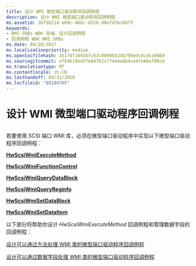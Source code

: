 ```yaml
---
title: 设计 WMI 微型端口驱动程序回调例程
description: 设计 WMI 微型端口驱动程序回调例程
ms.assetid: 3bf5b214-e09c-48bc-832b-d0efd3bc8875
keywords:
- WMI SRBs WDK 存储，设计回调例程
- 回调例程 WDK WMI SRBs
ms.date: 04/20/2017
ms.localizationpriority: medium
ms.openlocfilehash: a51f8f1893b7c63c8099b52db799edc8cdca9db9
ms.sourcegitcommit: e769619bd37e04762c77444e8b4ce9fe86ef09cb
ms.translationtype: MT
ms.contentlocale: zh-CN
ms.lasthandoff: 08/31/2020
ms.locfileid: "89184705"
---
```

# <a name="designing-wmi-miniport-driver-callback-routines"></a>设计 WMI 微型端口驱动程序回调例程


## <span id="ddk_designing_wmi_miniport_driver_callback_routines_kg"></span><span id="DDK_DESIGNING_WMI_MINIPORT_DRIVER_CALLBACK_ROUTINES_KG"></span>


若要使用 SCSI 端口 WMI 库，必须在微型端口驱动程序中实现以下微型端口驱动程序回调例程：

[**HwScsiWmiExecuteMethod**](/windows-hardware/drivers/ddi/scsiwmi/nc-scsiwmi-pscsiwmi_execute_method)

[**HwScsiWmiFunctionControl**](/windows-hardware/drivers/ddi/scsiwmi/nc-scsiwmi-pscsiwmi_function_control)

[**HwScsiWmiQueryDataBlock**](/windows-hardware/drivers/ddi/scsiwmi/nc-scsiwmi-pscsiwmi_query_datablock)

[**HwScsiWmiQueryReginfo**](/windows-hardware/drivers/ddi/scsiwmi/nc-scsiwmi-pscsiwmi_query_reginfo)

[**HwScsiWmiSetDataBlock**](/windows-hardware/drivers/ddi/scsiwmi/nc-scsiwmi-pscsiwmi_set_datablock)

[**HwScsiWmiSetDataItem**](/windows-hardware/drivers/ddi/scsiwmi/nc-scsiwmi-pscsiwmi_set_dataitem)

以下部分将帮助你设计 *HwScsiWmiExecuteMethod* 回调例程和管理数据字段的回调例程：

[设计可以通过方法处理 WMI 类的微型端口驱动程序回调例程](designing-a-miniport-driver-callback-routine-that-handles-wmi-classes-.md)

[设计可以通过数据字段处理 WMI 类的微型端口驱动程序回调例程](designing-a-miniport-driver-callback-routine-that-handles-wmi-classes-.md)

 

